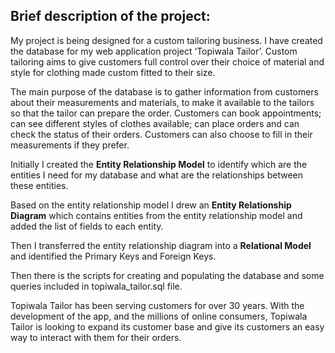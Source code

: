 ## Brief description of the project:

My project is being designed for a custom tailoring business. I have created the database for my web application project ‘Topiwala Tailor’. Custom tailoring aims to give customers full control over their choice of material and style for clothing made custom fitted to their size.

The main purpose of the database is to gather information from customers about their measurements and materials, to make it available to the tailors so that the tailor can prepare the order. Customers can book appointments; can see different styles of clothes available; can place orders and can check the status of their orders. Customers can also choose to fill in their measurements if they prefer. 

Initially I created the **Entity Relationship Model** to identify which are the entities I need for my database and what are the relationships between these entities.

Based on the entity relationship model I drew an **Entity Relationship Diagram** which contains entities from the entity relationship model and added the list of fields to each entity.

Then I transferred the entity relationship diagram into a **Relational Model** and identified the Primary Keys and Foreign Keys.

Then there is the scripts for creating and populating the database and some queries included in topiwala_tailor.sql file.

Topiwala Tailor has been serving customers for over 30 years. With the development of the app, and the millions of online consumers, Topiwala Tailor is looking to expand its customer base and give its customers an easy way to interact with them for their orders.

